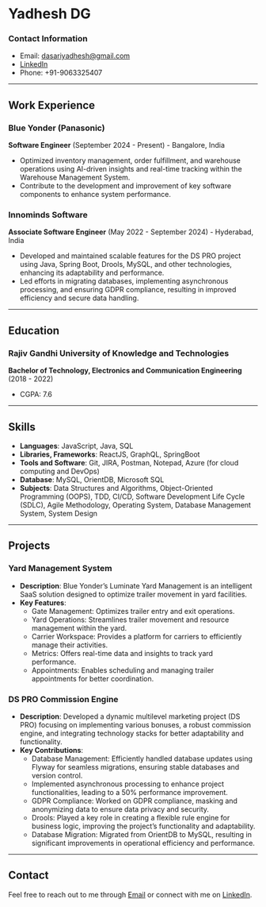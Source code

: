 # Yadhesh DG

### Contact Information
- Email: dasariyadhesh@gmail.com
- [LinkedIn](#)
- Phone: +91-9063325407

---

## Work Experience

### Blue Yonder (Panasonic)
**Software Engineer** (September 2024 - Present) - Bangalore, India
- Optimized inventory management, order fulfillment, and warehouse operations using AI-driven insights and real-time tracking within the Warehouse Management System.
- Contribute to the development and improvement of key software components to enhance system performance.

### Innominds Software
**Associate Software Engineer** (May 2022 - September 2024) - Hyderabad, India
- Developed and maintained scalable features for the DS PRO project using Java, Spring Boot, Drools, MySQL, and other technologies, enhancing its adaptability and performance.
- Led efforts in migrating databases, implementing asynchronous processing, and ensuring GDPR compliance, resulting in improved efficiency and secure data handling.

---

## Education

### Rajiv Gandhi University of Knowledge and Technologies
**Bachelor of Technology, Electronics and Communication Engineering** (2018 - 2022)
- CGPA: 7.6

---

## Skills

- **Languages**: JavaScript, Java, SQL
- **Libraries, Frameworks**: ReactJS, GraphQL, SpringBoot
- **Tools and Software**: Git, JIRA, Postman, Notepad, Azure (for cloud computing and DevOps)
- **Database**: MySQL, OrientDB, Microsoft SQL
- **Subjects**: Data Structures and Algorithms, Object-Oriented Programming (OOPS), TDD, CI/CD, Software Development Life Cycle (SDLC), Agile Methodology, Operating System, Database Management System, System Design

---

## Projects

### Yard Management System
- **Description**: Blue Yonder’s Luminate Yard Management is an intelligent SaaS solution designed to optimize trailer movement in yard facilities.
- **Key Features**:
  - Gate Management: Optimizes trailer entry and exit operations.
  - Yard Operations: Streamlines trailer movement and resource management within the yard.
  - Carrier Workspace: Provides a platform for carriers to efficiently manage their activities.
  - Metrics: Offers real-time data and insights to track yard performance.
  - Appointments: Enables scheduling and managing trailer appointments for better coordination.

### DS PRO Commission Engine
- **Description**: Developed a dynamic multilevel marketing project (DS PRO) focusing on implementing various bonuses, a robust commission engine, and integrating technology stacks for better adaptability and functionality.
- **Key Contributions**:
  - Database Management: Efficiently handled database updates using Flyway for seamless migrations, ensuring stable databases and version control.
  - Implemented asynchronous processing to enhance project functionalities, leading to a 50% performance improvement.
  - GDPR Compliance: Worked on GDPR compliance, masking and anonymizing data to ensure data privacy and security.
  - Drools: Played a key role in creating a flexible rule engine for business logic, improving the project’s functionality and adaptability.
  - Database Migration: Migrated from OrientDB to MySQL, resulting in significant improvements in operational efficiency and performance.

---

## Contact

Feel free to reach out to me through [Email](mailto:dasariyadhesh@gmail.com) or connect with me on [LinkedIn](#).
